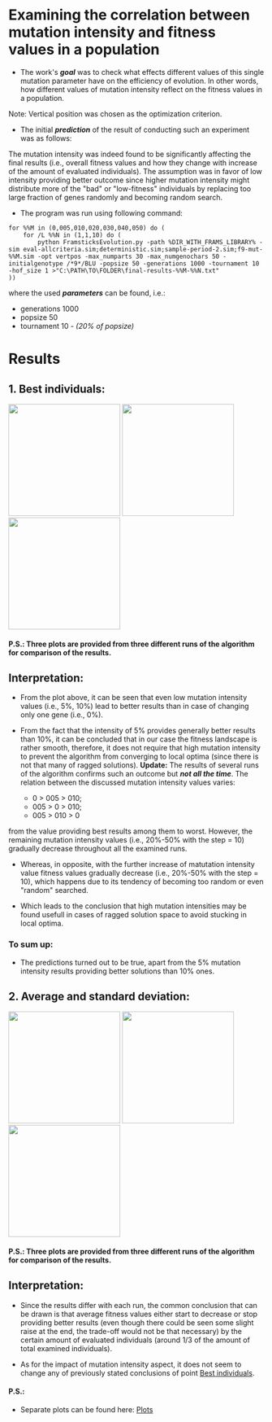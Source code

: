 # Examining the correlation between mutation intensity and fitness values in a population

- The work's ***goal*** was to check what effects different values of this single mutation parameter have on the efficiency of evolution. In other words, how different values of mutation intensity reflect on the fitness values in a population.

Note: Vertical position was chosen as the optimization criterion.

- The initial ***prediction*** of the result of conducting such an experiment was as follows:

The mutation intensity was indeed found to be significantly affecting the final results (i.e., overall fitness values and how they change with increase of the amount of evaluated individuals). The assumption was in favor of low intensity providing better outcome since higher mutation intensity might distribute more of the "bad" or "low-fitness" individuals by replacing too large fraction of genes randomly and becoming random search.

- The program was run using following command: 

```
for %%M in (0,005,010,020,030,040,050) do (
	for /L %%N in (1,1,10) do (
        python FramsticksEvolution.py -path %DIR_WITH_FRAMS_LIBRARY% -sim eval-allcriteria.sim;deterministic.sim;sample-period-2.sim;f9-mut-%%M.sim -opt vertpos -max_numparts 30 -max_numgenochars 50 -initialgenotype /*9*/BLU -popsize 50 -generations 1000 -tournament 10 -hof_size 1 >"C:\PATH\TO\FOLDER\final-results-%%M-%%N.txt"
))
```

where the used ***parameters*** can be found, i.e.:

  - generations 1000
  - popsize 50
  - tournament 10 - *(20% of popsize)*

# Results

## 1. Best individuals:

<div style="display: flex, direction: row">
	<img src="https://github.com/allsuitablenamesarealreadytaken/evolution-and-mutation-intensity/blob/main/plots/best%20individuals/best%20individuals%20plot%20all%20mutation%20intensities%20together.png" height="220">
	<img src="https://github.com/allsuitablenamesarealreadytaken/evolution-and-mutation-intensity/blob/main/plots/best%20individuals/bests%20plot%20all%20mutation%20intensities%20together%202.png" height="220">
	<img src="https://github.com/allsuitablenamesarealreadytaken/evolution-and-mutation-intensity/blob/main/plots/best%20individuals/bests%20plot%20all%20mutation%20intensities%20together%203.png" height="220">
</div>

#### P.S.: Three plots are provided from three different runs of the algorithm for comparison of the results.

## Interpretation:

- From the plot above, it can be seen that even low mutation intensity values (i.e., 5%, 10%) lead to better results than in case of changing only one gene (i.e., 0%).

- From the fact that the intensity of 5% provides generally better results than 10%, it can be concluded that in our case the fitness landscape is rather smooth, therefore, it does not require that high mutation intensity to prevent the algorithm from converging to local optima (since there is not that many of ragged solutions). **Update:** The results of several runs of the algorithm confirms such an outcome but ***not all the time***. The relation between the discussed mutation intensity values varies: 
	- 0 > 005 > 010;
	- 005 > 0 > 010;
	- 005 > 010 > 0
	
from the value providing best results among them to worst. However, the remaining mutation intensity values (i.e., 20%-50% with the step = 10) gradually decrease throughout all the examined runs.

- Whereas, in opposite, with the further increase of matutation intensity value fitness values gradually decrease (i.e., 20%-50% with the step = 10), which happens due to its tendency of becoming too random or even "random" searched.

- Which leads to the conclusion that high mutation intensities may be found usefull in cases of ragged solution space to avoid stucking in local optima.

### To sum up:

- The predictions turned out to be true, apart from the 5% mutation intensity results providing better solutions than 10% ones.

## 2. Average and standard deviation:

<div style="display: flex, direction: row">
	<img src="https://github.com/allsuitablenamesarealreadytaken/evolution-and-mutation-intensity/blob/main/plots/avg-stddev/avg-stddev%20plot%20all%20mutation%20intensities%20together.png" height="220">
	<img src="https://github.com/allsuitablenamesarealreadytaken/evolution-and-mutation-intensity/blob/main/plots/avg-stddev/means%20plot%20all%20mutation%20intensities%20together%201.png" height="220">
	<img src="https://github.com/allsuitablenamesarealreadytaken/evolution-and-mutation-intensity/blob/main/plots/avg-stddev/means%20plot%20all%20mutation%20intensities%20together%202.png" height="220">
</div>

#### P.S.: Three plots are provided from three different runs of the algorithm for comparison of the results.

## Interpretation: 

- Since the results differ with each run, the common conclusion that can be drawn is that average fitness values either start to decrease or stop providing better results (even though there could be seen some slight raise at the end, the trade-off would not be that necessary) by the certain amount of evaluated individuals (around 1/3 of the amount of total examined individuals).

- As for the impact of mutation intensity aspect, it does not seem to change any of previously stated conclusions of point [Best individuals](#1-best-individuals).

#### P.S.: 

- Separate plots can be found here: [Plots](https://github.com/allsuitablenamesarealreadytaken/evolution-and-mutation-intensity/blob/main/plots/)
